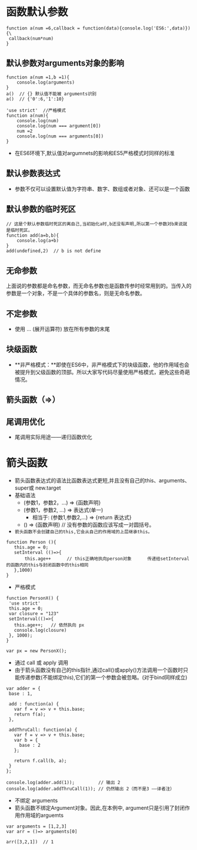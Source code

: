 # 函数默认参数
```
function a(num =6,callback = function(data){console.log('ES6:',data)}){\
 callback(num*num)
}
```
## 默认参数对arguments对象的影响
```
function a(num =1,b =1){
    console.log(arguments)
}
a()  // {} 默认值不能被 arguments识别
a()  // {'0':6,'1':10}
```


```
'use strict'  //严格模式
function a(num){
    console.log(num)
    console.log(num === argument[0])
    num =2 
    console.log(num === arguments[0])
}

```
* 在ES6环境下,默认值对argumnets的影响和ES5严格模式时同样的标准
## 默认参数表达式
* 参数不仅可以设置默认值为字符串、数字、数组或者对象、还可以是一个函数
## 默认参数的临时死区
```
// 这是个默认参数临时死区的离自己,当初始化a时,b还没有声明,所以第一个参数对b来说就是临时死区。
function add(a=b,b){
    console.log(a+b)
}
add(undefined,2)  // b is not define
```
## 无命参数
上面说的参数都是命名参数，而无命名参数也是函数传参时经常用到的。当传入的参数是一个对象，不是一个具体的参数名，则是无命名参数。
## 不定参数 
* 使用 ... (展开运算符) 放在所有参数的末尾
## 块级函数
* **非严格模式：**即使在ES6中，非严格模式下的块级函数，他的作用域也会被提升到父级函数的顶部。所以大家写代码尽量使用严格模式，避免这些奇葩情况。
## 箭头函数（=>）
## 尾调用优化
* 尾调用实际用途——递归函数优化

# 箭头函数
* 箭头函数表达式的语法比函数表达式更短,并且没有自己的this、arguments、super或 new.target
* 基础语法
    * (参数1，参数2，...)  => {函数声明}    
    * (参数1，参数2, ...)  => 表达式(单一)
        * 相当于: (参数1,参数2,...) => {return 表达式}
     * () => {函数声明}    // 没有参数的函数应该写成一对圆括号。
 * `箭头函数不会创建自己的this,它会从自己的作用域的上层继承this。`
 ```
function Person (){
    this.age = 0;
    setInterval (()=>{
        this.age++      // this正确地执向person对象      传递给setInterval的函数内的this与封闭函数中的this相同
    },1000)
}

 ```    
 * 严格模式
 ```
function PersonX() {
  'use strict'
  this.age = 0;
  var closure = "123"
  setInterval(()=>{
    this.age++;   // 依然执向 px
    console.log(closure)
  }, 1000);
}

var px = new PersonX();
 ```

 * 通过 call 或 apply 调用
 * 由于箭头函数没有自己的this指针,通过call()或apply()方法调用一个函数时只能传递参数(不能绑定this),它们的第一个参数会被忽略。(对于bind同样成立)
 ```
var adder = {
  base : 1,
    
  add : function(a) {
    var f = v => v + this.base;
    return f(a);
  },

  addThruCall: function(a) {
    var f = v => v + this.base;
    var b = {
      base : 2
    };
            
    return f.call(b, a);
  }
};

console.log(adder.add(1));         // 输出 2
console.log(adder.addThruCall(1)); // 仍然输出 2（而不是3 ——译者注）

 ```

* 不绑定 arguments
* 箭头函数不绑定Argument对象。因此,在本例中, argument只是引用了封闭作用作用域的arguemts

```
var arguments = [1,2,3]
var arr = ()=> arguments[0]

arr([3,2,1])  // 1

```